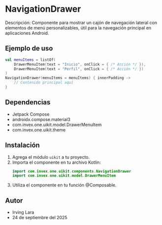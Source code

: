 # NavigationDrawer

Descripción: Componente para mostrar un cajón de navegación lateral con elementos de menú personalizables, útil para la navegación principal en aplicaciones Android.

## Ejemplo de uso
```kotlin
val menuItems = listOf(
    DrawerMenuItem(text = "Inicio", onClick = { /* Acción */ }),
    DrawerMenuItem(text = "Perfil", onClick = { /* Acción */ })
)
NavigationDrawer(menuItems = menuItems) { innerPadding ->
    // Contenido principal aquí
}
```

## Dependencias
- Jetpack Compose
- androidx.compose.material3
- com.invex.one.uikit.model.DrawerMenuItem
- com.invex.one.uikit.theme

## Instalación
1. Agrega el módulo `uikit` a tu proyecto.
2. Importa el componente en tu archivo Kotlin:
   ```kotlin
   import com.invex.one.uikit.components.NavigationDrawer
   import com.invex.one.uikit.model.DrawerMenuItem
   ```
3. Utiliza el componente en tu función @Composable.

## Autor
- Irving Lara
- 24 de septiembre del 2025

